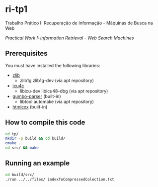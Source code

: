 ri-tp1
======

Trabalho Prático I: Recuperação de Informação - Máquinas de Busca na Web

*Practical Work I: Information Retrieval - Web Search Machines*

## Prerequisites
You must have installed the following libraries:

- [zlib](http://www.zlib.net/)
  * zlib1g zlib1g-dev (via apt repository)
- [icu4c](http://site.icu-project.org/download)
  * libicu-dev libicu48-dbg (via apt repository)
- [gumbo-parser](https://github.com/google/gumbo-parser) (built-in)
  * libtool automake (via apt repository)
- [htmlcxx](https://github.com/dhoerl/htmlcxx) (built-in)

## How to compile this code
```bash
cd tp/
mkdir -p build && cd build/
cmake ..
cd src/ && make
```

## Running an example
```bash
cd build/src/
./run ../../files/ indexToCompressedColection.txt
```
